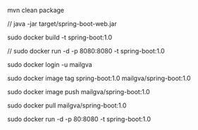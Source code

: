 mvn clean package

// java -jar target/spring-boot-web.jar

sudo docker build -t spring-boot:1.0

// sudo docker run -d -p 8080:8080 -t spring-boot:1.0

sudo docker login -u mailgva

sudo docker image tag spring-boot:1.0 mailgva/spring-boot:1.0

sudo docker image push mailgva/spring-boot:1.0

sudo docker pull mailgva/spring-boot:1.0

sudo docker run -d -p 80:8080 -t spring-boot:1.0

